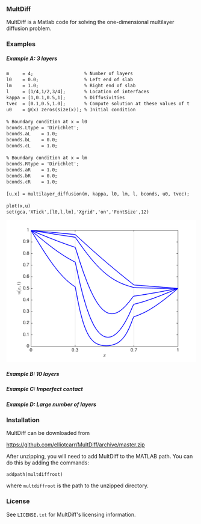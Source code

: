 ### MultDiff

MultDiff is a Matlab code for solving the one-dimensional multilayer diffusion problem.

### Examples

##### Example A: 3 layers

```
m     = 4;                   % Number of layers
l0    = 0.0;                 % Left end of slab
lm    = 1.0;                 % Right end of slab
l     = [1/4,1/2,3/4];       % Location of interfaces
kappa = [1,0.1,0.5,1];       % Diffusivities 
tvec  = [0.1,0.5,1.0];       % Compute solution at these values of t
u0    = @(x) zeros(size(x)); % Initial condition

% Boundary condition at x = l0
bconds.Ltype = 'Dirichlet'; 
bconds.aL    = 1.0; 
bconds.bL    = 0.0; 
bconds.cL    = 1.0;

% Boundary condition at x = lm
bconds.Rtype = 'Dirichlet'; 
bconds.aR    = 1.0; 
bconds.bR    = 0.0; 
bconds.cR    = 1.0;

[u,x] = multilayer_diffusion(m, kappa, l0, lm, l, bconds, u0, tvec);

plot(x,u)
set(gca,'XTick',[l0,l,lm],'Xgrid','on','FontSize',12)
```

![Example A](https://github.com/elliotcarr/MultDiff/raw/master/figures/exampleA.png)

##### Example B: 10 layers

##### Example C: Imperfect contact

##### Example D: Large number of layers

### Installation

MultDiff can be downloaded from

https://github.com/elliotcarr/MultDiff/archive/master.zip

After unzipping, you will need to add MultDiff to the MATLAB path. You can do
this by adding the commands:
```
addpath(multdiffroot)
```
where `multdiffroot` is the path to the unzipped directory.

### License

See `LICENSE.txt` for MultDiff's licensing information.
